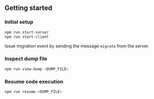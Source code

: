 ## Getting started

### Initial setup

```sh
npm run start-server
npm run start-client
```

Issue migration event by sending the message `migrate` from the server.

### Inspect dump file

```sh
npm run view-dump <DUMP_FILE>
```

### Resume code execution

```sh
npm run resume <DUMP_FILE>
```
